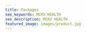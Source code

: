 ```yaml
---
title: Packages
seo_keywords: MCKV HEALTH
seo_description: MCKV HEALTH
featured_image: images/product.jpg
---
```

